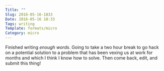 ```yaml
---
Title: ""
Slug: 2016-05-16-1833
Date: 2016-05-16 18:33
Tags: writing
Template: formats/micro
Category: micro
---
```


Finished writing *enough words*. Going to take a two hour break to go hack on a potential solution to a problem that has been vexing us at work for months and which I think I know how to solve. Then come back, edit, and submit this thing!
